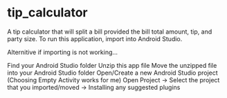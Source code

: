 # tip_calculator
A tip calculator that will split a bill provided the bill total amount, tip, and party size.
To run this application, import into Android Studio.

Alternitive if importing is not working...

Find your Android Studio folder
Unzip this app file
Move the unzipped file into your Android Studio folder
Open/Create a new Android Studio project (Choosing Empty Activity works for me)
Open Project -> Select the project that you imported/moved -> Installing any suggested plugins
